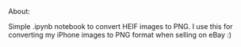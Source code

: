 About:  

Simple .ipynb notebook to convert HEIF images to PNG. I use this for converting my iPhone images to PNG format when selling on eBay :)
